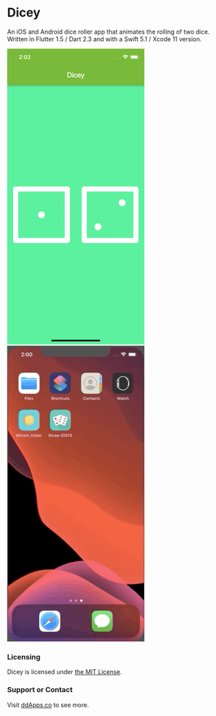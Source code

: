 # Dicey
An iOS and Android dice roller app that animates the rolling of two dice. Written in Flutter 1.5 / Dart 2.3 and with a Swift 5.1 / Xcode 11 version.

![](art/screenshot/dicey_02.png?raw=true) ![](art/screenshot/dicey_ios_00.gif?raw=true) 

### Licensing
Dicey is licensed under [the MIT License](LICENSE).

### Support or Contact
Visit [ddApps.co](http://ddapps.co) to see more.